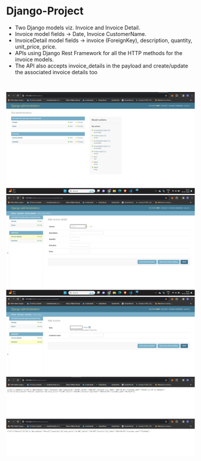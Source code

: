 # Django-Project
- Two Django models viz. Invoice and Invoice Detail.
- Invoice model fields -> Date, Invoice CustomerName.
- InvoiceDetail model fields -> invoice (ForeignKey), description, quantity, unit_price, price.
- APIs using Django Rest Framework for all the HTTP methods for the invoice models. 
- The API also accepts invoice_details in the payload and create/update the associated invoice details too
<br>


![image](https://github.com/nikitadhona/Django-Project/blob/main/assets/1.jpg?raw=true)
![image](https://github.com/nikitadhona/Django-Project/blob/main/assets/2.jpg?raw=true)
![image](https://github.com/nikitadhona/Django-Project/blob/main/assets/3.jpg?raw=true)
![image](https://github.com/nikitadhona/Django-Project/blob/main/assets/4.jpg?raw=true)
![image](https://github.com/nikitadhona/Django-Project/blob/main/assets/5.jpg?raw=true)

